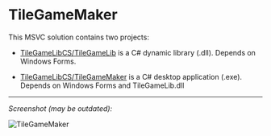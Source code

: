 # TileGameMaker

This MSVC solution contains two projects:

- [TileGameLibCS/TileGameLib](https://github.com/FernandoAiresCastello/TileGameToolkit/tree/master/TileGameLibCS/TileGameLib) is a C# dynamic library (.dll). Depends on Windows Forms.

- [TileGameLibCS/TileGameMaker](https://github.com/FernandoAiresCastello/TileGameToolkit/tree/master/TileGameLibCS/TileGameMaker) is a C# desktop application (.exe). Depends on Windows Forms and TileGameLib.dll

---

*Screenshot (may be outdated):*

![TileGameMaker](https://raw.githubusercontent.com/FernandoAiresCastello/TileGameToolkit/master/Images/TileGameMaker.png)
